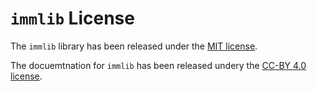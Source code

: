 # `immlib` License

The `immlib` library has been released under the [MIT
license](https://opensource.org/license/mit).

The docuemtnation for `immlib` has been released undery the [CC-BY 4.0
license](https://creativecommons.org/licenses/by/4.0/deed.en).

